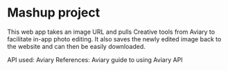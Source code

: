 # Mashup project

This web app takes an image URL and pulls Creative tools from Aviary to facilitate in-app photo editing. It also saves the newly edited image back to the website and can then be easily downloaded.

API used: Aviary
References: Aviary guide to using Aviary API

